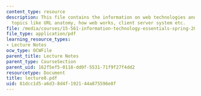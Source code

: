 ```yaml
---
content_type: resource
description: This file contains the information on web technologies and covers the
  topics like URL anatomy, how web works, client server system etc.
file: /media/courses/15-561-information-technology-essentials-spring-2005/81dcc1d5a6d38d4f192144a875596e8f_lecture8.pdf
file_type: application/pdf
learning_resource_types:
- Lecture Notes
ocw_type: OCWFile
parent_title: Lecture Notes
parent_type: CourseSection
parent_uid: 162f5ef5-0118-dd0f-5531-71f9f27f4dd2
resourcetype: Document
title: lecture8.pdf
uid: 81dcc1d5-a6d3-8d4f-1921-44a875596e8f
---
```

